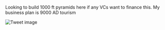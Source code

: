 Looking to build 1000 ft pyramids here if any VCs want to finance this. My business plan is 9000 AD tourism


![Tweet image](/asset/crosspoast/F-LFqNJbgAAoSMG.jpg)

